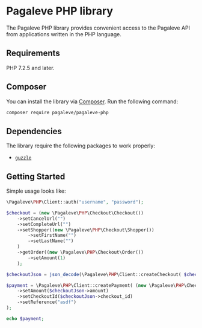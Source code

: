 # Pagaleve PHP library

The Pagaleve PHP library provides convenient access to the Pagaleve API from
applications written in the PHP language.

## Requirements

PHP 7.2.5 and later.

## Composer

You can install the library via [Composer](http://getcomposer.org/). Run the following command:

```bash
composer require pagaleve/pagaleve-php
```

## Dependencies

The library require the following packages to work properly:

-   [`guzzle`](https://docs.guzzlephp.org/en/stable/index.html)

## Getting Started

Simple usage looks like:

```php
\Pagaleve\PHP\Client::auth("username", "password");

$checkout = (new \Pagaleve\PHP\Checkout\Checkout())
    ->setCancelUrl("")
    ->setCompleteUrl("")
    ->setShopper((new \Pagaleve\PHP\Checkout\Shopper())
        ->setFirstName("")
        ->setLastName("")
    )
    ->getOrder((new \Pagaleve\PHP\Checkout\Order())
        ->setAmount(1)
    );

$checkoutJson = json_decode(\Pagaleve\PHP\Client::createCheckout( $checkout ));

$payment = \Pagaleve\PHP\Client::createPayment( (new \Pagaleve\PHP\Checkout\Payment() )
    ->setAmount($checkoutJson->amount)
    ->setCheckoutId($checkoutJson->checkout_id)
    ->setReference("asdf")
);

echo $payment;
```

